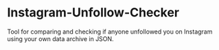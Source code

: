 # Instagram-Unfollow-Checker
Tool for comparing and checking if anyone unfollowed you on Instagram using your own data archive in JSON.
